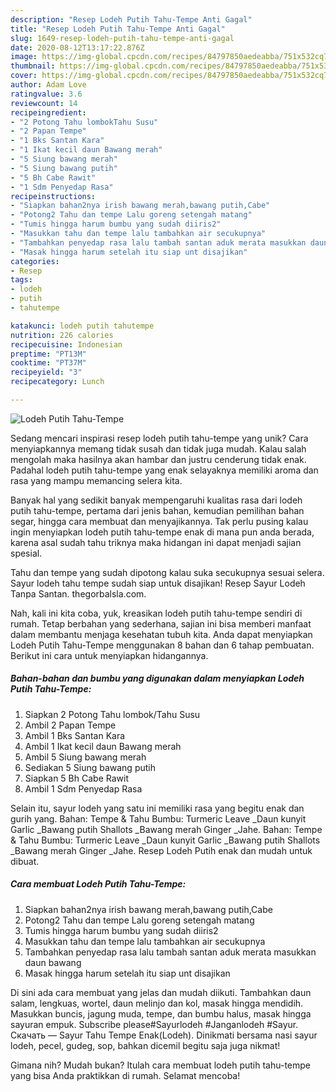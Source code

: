 ```yaml
---
description: "Resep Lodeh Putih Tahu-Tempe Anti Gagal"
title: "Resep Lodeh Putih Tahu-Tempe Anti Gagal"
slug: 1649-resep-lodeh-putih-tahu-tempe-anti-gagal
date: 2020-08-12T13:17:22.876Z
image: https://img-global.cpcdn.com/recipes/84797850aedeabba/751x532cq70/lodeh-putih-tahu-tempe-foto-resep-utama.jpg
thumbnail: https://img-global.cpcdn.com/recipes/84797850aedeabba/751x532cq70/lodeh-putih-tahu-tempe-foto-resep-utama.jpg
cover: https://img-global.cpcdn.com/recipes/84797850aedeabba/751x532cq70/lodeh-putih-tahu-tempe-foto-resep-utama.jpg
author: Adam Love
ratingvalue: 3.6
reviewcount: 14
recipeingredient:
- "2 Potong Tahu lombokTahu Susu"
- "2 Papan Tempe"
- "1 Bks Santan Kara"
- "1 Ikat kecil daun Bawang merah"
- "5 Siung bawang merah"
- "5 Siung bawang putih"
- "5 Bh Cabe Rawit"
- "1 Sdm Penyedap Rasa"
recipeinstructions:
- "Siapkan bahan2nya irish bawang merah,bawang putih,Cabe"
- "Potong2 Tahu dan tempe Lalu goreng setengah matang"
- "Tumis hingga harum bumbu yang sudah diiris2"
- "Masukkan tahu dan tempe lalu tambahkan air secukupnya"
- "Tambahkan penyedap rasa lalu tambah santan aduk merata masukkan daun bawang"
- "Masak hingga harum setelah itu siap unt disajikan"
categories:
- Resep
tags:
- lodeh
- putih
- tahutempe

katakunci: lodeh putih tahutempe 
nutrition: 226 calories
recipecuisine: Indonesian
preptime: "PT13M"
cooktime: "PT37M"
recipeyield: "3"
recipecategory: Lunch

---
```



![Lodeh Putih Tahu-Tempe](https://img-global.cpcdn.com/recipes/84797850aedeabba/751x532cq70/lodeh-putih-tahu-tempe-foto-resep-utama.jpg)

Sedang mencari inspirasi resep lodeh putih tahu-tempe yang unik? Cara menyiapkannya memang tidak susah dan tidak juga mudah. Kalau salah mengolah maka hasilnya akan hambar dan justru cenderung tidak enak. Padahal lodeh putih tahu-tempe yang enak selayaknya memiliki aroma dan rasa yang mampu memancing selera kita.

Banyak hal yang sedikit banyak mempengaruhi kualitas rasa dari lodeh putih tahu-tempe, pertama dari jenis bahan, kemudian pemilihan bahan segar, hingga cara membuat dan menyajikannya. Tak perlu pusing kalau ingin menyiapkan lodeh putih tahu-tempe enak di mana pun anda berada, karena asal sudah tahu triknya maka hidangan ini dapat menjadi sajian spesial.

Tahu dan tempe yang sudah dipotong kalau suka secukupnya sesuai selera. Sayur lodeh tahu tempe sudah siap untuk disajikan! Resep Sayur Lodeh Tanpa Santan. thegorbalsla.com.


Nah, kali ini kita coba, yuk, kreasikan lodeh putih tahu-tempe sendiri di rumah. Tetap berbahan yang sederhana, sajian ini bisa memberi manfaat dalam membantu menjaga kesehatan tubuh kita. Anda dapat menyiapkan Lodeh Putih Tahu-Tempe menggunakan 8 bahan dan 6 tahap pembuatan. Berikut ini cara untuk menyiapkan hidangannya.

<!--inarticleads1-->

##### Bahan-bahan dan bumbu yang digunakan dalam menyiapkan Lodeh Putih Tahu-Tempe:

1. Siapkan 2 Potong Tahu lombok/Tahu Susu
1. Ambil 2 Papan Tempe
1. Ambil 1 Bks Santan Kara
1. Ambil 1 Ikat kecil daun Bawang merah
1. Ambil 5 Siung bawang merah
1. Sediakan 5 Siung bawang putih
1. Siapkan 5 Bh Cabe Rawit
1. Ambil 1 Sdm Penyedap Rasa


Selain itu, sayur lodeh yang satu ini memiliki rasa yang begitu enak dan gurih yang. Bahan: Tempe &amp; Tahu Bumbu: Turmeric Leave _Daun kunyit Garlic _Bawang putih Shallots _Bawang merah Ginger _Jahe. Bahan: Tempe &amp; Tahu Bumbu: Turmeric Leave _Daun kunyit Garlic _Bawang putih Shallots _Bawang merah Ginger _Jahe. Resep Lodeh Putih enak dan mudah untuk dibuat. 

<!--inarticleads2-->

##### Cara membuat Lodeh Putih Tahu-Tempe:

1. Siapkan bahan2nya irish bawang merah,bawang putih,Cabe
1. Potong2 Tahu dan tempe Lalu goreng setengah matang
1. Tumis hingga harum bumbu yang sudah diiris2
1. Masukkan tahu dan tempe lalu tambahkan air secukupnya
1. Tambahkan penyedap rasa lalu tambah santan aduk merata masukkan daun bawang
1. Masak hingga harum setelah itu siap unt disajikan


Di sini ada cara membuat yang jelas dan mudah diikuti. Tambahkan daun salam, lengkuas, wortel, daun melinjo dan kol, masak hingga mendidih. Masukkan buncis, jagung muda, tempe, dan bumbu halus, masak hingga sayuran empuk. Subscribe please#Sayurlodeh #Janganlodeh #Sayur. Скачать — Sayur Tahu Tempe Enak(Lodeh). Dinikmati bersama nasi sayur lodeh, pecel, gudeg, sop, bahkan dicemil begitu saja juga nikmat! 

Gimana nih? Mudah bukan? Itulah cara membuat lodeh putih tahu-tempe yang bisa Anda praktikkan di rumah. Selamat mencoba!

